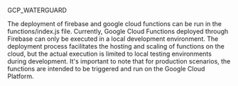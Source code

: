 GCP_WATERGUARD

The deployment of firebase and google cloud functions can be run in the functions/index.js file. Currently, Google Cloud Functions deployed through Firebase can only be executed in a local development environment. The deployment process facilitates the hosting and scaling of functions on the cloud, but the actual execution is limited to local testing environments during development. It's important to note that for production scenarios, the functions are intended to be triggered and run on the Google Cloud Platform.
